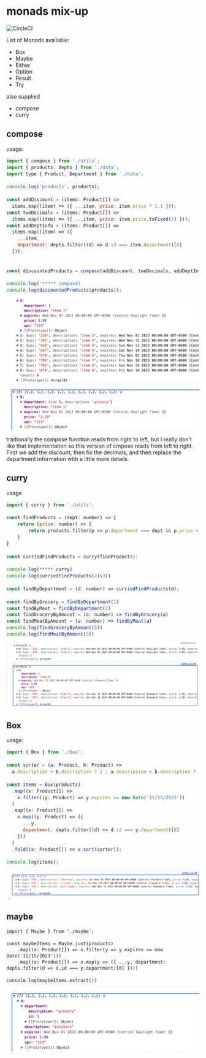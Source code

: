 # monads mix-up

![CircleCI](https://img.shields.io/circleci/build/github/C5m7b4/monads-test-mix/master)

List of Monads available:

- Box
- Maybe
- Either
- Option
- Result
- Try

also supplied

- compose
- curry

## compose

usage:

```js
import { compose } from './utils';
import { products, depts } from './data';
import type { Product, Department } from './data';

console.log('products', products);

const addDiscount = (items: Product[]) =>
  items.map((item) => ({ ...item, price: item.price * 1.1 }));
const twoDecimals = (items: Product[]) =>
  items.map((item) => ({ ...item, price: item.price.toFixed(2) }));
const addDeptInfo = (items: Product[]) =>
  items.map((item) => ({
    ...item,
    department: depts.filter((d) => d.id === item.department)[0]
  }));


const discountedProducts = compose(addDiscount, twoDecimals, addDeptInfo);

console.log('***** compose)
console.log(discountedProducts(products));

```

![compose](img/compose_01.png)

tradionally the compose function reads from right to left, but I really don't like that implementation so this version of cmpose reads from left to right. First we add the discount, then fix the decimals, and then replace the department information with a little more details.

## curry

usage

```js
import { curry } from './utils';

const findProducts = (dept: number) => {
    return (price: number) => {
        return products.filter(p => p.department === dept && p.price < price)
    }
}

const curriedFindProducts = curry(findProducts);

console.log(***** curry)
console.log(curriedFindProducts(2)(3))

const findByDepartment = (d: number) => curriedFindProducts(d);

const findByGrocery = findByDepartment(1)
const findByMeat = findByDepartment(2)
const findGroceryByAmount = (a: number) => findByGrocery(a)
const findMeatByAmount = (a: number) => findByMeat(a)
console.log(findGroceryByAmount(5))
console.log(findMeatByAmount(3))
```

![curry](img/curry.png)

## Box

usage:

```js
import { Box } from './box';

const sorter = (a: Product, b: Product) =>
  a.description > b.description ? 1 : a.description < b.description ? -1 : 0;

const items = Box(products)
  .map((x: Product[]) =>
    x.filter((y: Product) => y.expires >= new Date('11/15/2023'))
  )
  .map((x: Product[]) =>
    x.map((y: Product) => ({
      ...y,
      department: depts.filter((d) => d.id === y.department)[0]
    }))
  )
  .fold((x: Product[]) => x.sort(sorter));

console.log(items);
```

![box](img/box.png)

## maybe

```j2
import { Maybe } from './maybe';

const maybeItems = Maybe.just(products)
    .map((x: Product[]) => x.filter(y => y.expires <= new Date('11/15/2023')))
    .map((x: Product[]) => x.map(y => ({ ...y, department: depts.filter(d => d.id === y.department)[0] })))

console.log(maybeItems.extract())
```

![maybe](img/maybe.png)
